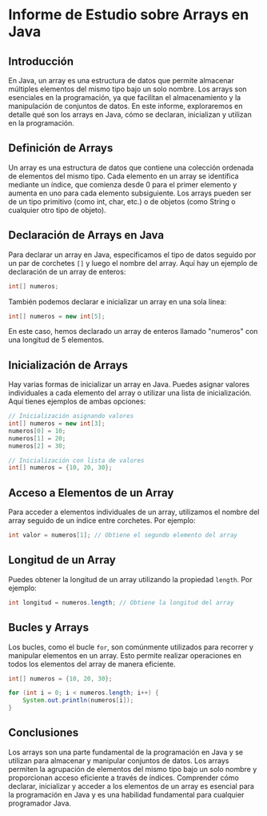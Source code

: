 # Informe de Estudio sobre Arrays en Java

## Introducción

En Java, un array es una estructura de datos que permite almacenar múltiples elementos del mismo tipo bajo un solo nombre. Los arrays son esenciales en la programación, ya que facilitan el almacenamiento y la manipulación de conjuntos de datos. En este informe, exploraremos en detalle qué son los arrays en Java, cómo se declaran, inicializan y utilizan en la programación.

## Definición de Arrays

Un array es una estructura de datos que contiene una colección ordenada de elementos del mismo tipo. Cada elemento en un array se identifica mediante un índice, que comienza desde 0 para el primer elemento y aumenta en uno para cada elemento subsiguiente. Los arrays pueden ser de un tipo primitivo (como int, char, etc.) o de objetos (como String o cualquier otro tipo de objeto).

## Declaración de Arrays en Java

Para declarar un array en Java, especificamos el tipo de datos seguido por un par de corchetes `[]` y luego el nombre del array. Aquí hay un ejemplo de declaración de un array de enteros:

```java
int[] numeros;
```

También podemos declarar e inicializar un array en una sola línea:

```java
int[] numeros = new int[5];
```

En este caso, hemos declarado un array de enteros llamado "numeros" con una longitud de 5 elementos.

## Inicialización de Arrays

Hay varias formas de inicializar un array en Java. Puedes asignar valores individuales a cada elemento del array o utilizar una lista de inicialización. Aquí tienes ejemplos de ambas opciones:

```java
// Inicialización asignando valores
int[] numeros = new int[3];
numeros[0] = 10;
numeros[1] = 20;
numeros[2] = 30;

// Inicialización con lista de valores
int[] numeros = {10, 20, 30};
```

## Acceso a Elementos de un Array

Para acceder a elementos individuales de un array, utilizamos el nombre del array seguido de un índice entre corchetes. Por ejemplo:

```java
int valor = numeros[1]; // Obtiene el segundo elemento del array
```

## Longitud de un Array

Puedes obtener la longitud de un array utilizando la propiedad `length`. Por ejemplo:

```java
int longitud = numeros.length; // Obtiene la longitud del array
```

## Bucles y Arrays

Los bucles, como el bucle `for`, son comúnmente utilizados para recorrer y manipular elementos en un array. Esto permite realizar operaciones en todos los elementos del array de manera eficiente.

```java
int[] numeros = {10, 20, 30};

for (int i = 0; i < numeros.length; i++) {
    System.out.println(numeros[i]);
}
```

## Conclusiones

Los arrays son una parte fundamental de la programación en Java y se utilizan para almacenar y manipular conjuntos de datos. Los arrays permiten la agrupación de elementos del mismo tipo bajo un solo nombre y proporcionan acceso eficiente a través de índices. Comprender cómo declarar, inicializar y acceder a los elementos de un array es esencial para la programación en Java y es una habilidad fundamental para cualquier programador Java.

